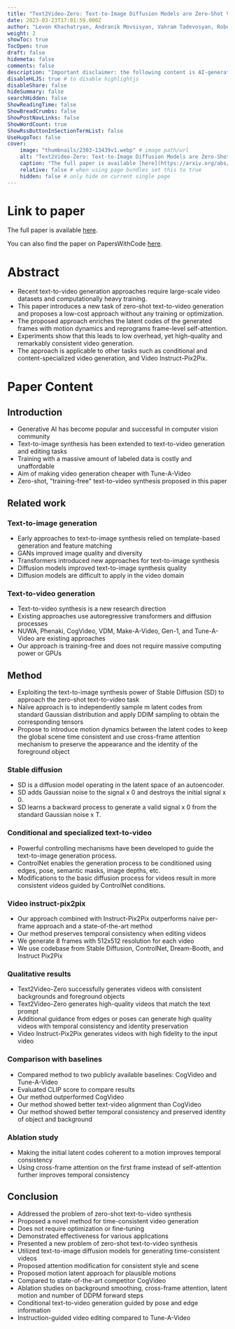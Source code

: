 ```yaml
---
title: "Text2Video-Zero: Text-to-Image Diffusion Models are Zero-Shot Video Generators"
date: 2023-03-23T17:01:59.000Z
author: "Levon Khachatryan, Andranik Movsisyan, Vahram Tadevosyan, Roberto Henschel, Zhangyang Wang and 2 others"
weight: 2
showToc: true
TocOpen: true
draft: false
hidemeta: false
comments: false
description: "Important disclaimer: the following content is AI-generated, please make sure to fact check the presented information by reading the full paper."
disableHLJS: true # to disable highlightjs
disableShare: false
hideSummary: false
searchHidden: false
ShowReadingTime: false
ShowBreadCrumbs: false
ShowPostNavLinks: false
ShowWordCount: true
ShowRssButtonInSectionTermList: false
UseHugoToc: false
cover:
    image: "thumbnails/2303-13439v1.webp" # image path/url
    alt: "Text2Video-Zero: Text-to-Image Diffusion Models are Zero-Shot Video Generators" # alt text
    caption: "The full paper is available [here](https://arxiv.org/abs/2303.13439)." # display caption under cover
    relative: false # when using page bundles set this to true
    hidden: false # only hide on current single page
---
```


# Link to paper
The full paper is available [here](https://arxiv.org/abs/2303.13439).

You can also find the paper on PapersWithCode [here](https://paperswithcode.com/paper/text2video-zero-text-to-image-diffusion).

# Abstract
- Recent text-to-video generation approaches require large-scale video datasets and computationally heavy training.
- This paper introduces a new task of zero-shot text-to-video generation and proposes a low-cost approach without any training or optimization.
- The proposed approach enriches the latent codes of the generated frames with motion dynamics and reprograms frame-level self-attention.
- Experiments show that this leads to low overhead, yet high-quality and remarkably consistent video generation.
- The approach is applicable to other tasks such as conditional and content-specialized video generation, and Video Instruct-Pix2Pix.

# Paper Content

## Introduction
- Generative AI has become popular and successful in computer vision community
- Text-to-image synthesis has been extended to text-to-video generation and editing tasks
- Training with a massive amount of labeled data is costly and unaffordable
- Aim of making video generation cheaper with Tune-A-Video
- Zero-shot, "training-free" text-to-video synthesis proposed in this paper

## Related work

### Text-to-image generation
- Early approaches to text-to-image synthesis relied on template-based generation and feature matching
- GANs improved image quality and diversity
- Transformers introduced new approaches for text-to-image synthesis
- Diffusion models improved text-to-image synthesis quality
- Diffusion models are difficult to apply in the video domain

### Text-to-video generation
- Text-to-video synthesis is a new research direction
- Existing approaches use autoregressive transformers and diffusion processes
- NUWA, Phenaki, CogVideo, VDM, Make-A-Video, Gen-1, and Tune-A-Video are existing approaches
- Our approach is training-free and does not require massive computing power or GPUs

## Method
- Exploiting the text-to-image synthesis power of Stable Diffusion (SD) to approach the zero-shot text-to-video task
- Naïve approach is to independently sample m latent codes from standard Gaussian distribution and apply DDIM sampling to obtain the corresponding tensors
- Propose to introduce motion dynamics between the latent codes to keep the global scene time consistent and use cross-frame attention mechanism to preserve the appearance and the identity of the foreground object

### Stable diffusion
- SD is a diffusion model operating in the latent space of an autoencoder.
- SD adds Gaussian noise to the signal x 0 and destroys the initial signal x 0.
- SD learns a backward process to generate a valid signal x 0 from the standard Gaussian noise x T.

### Conditional and specialized text-to-video
- Powerful controlling mechanisms have been developed to guide the text-to-image generation process.
- ControlNet enables the generation process to be conditioned using edges, pose, semantic masks, image depths, etc.
- Modifications to the basic diffusion process for videos result in more consistent videos guided by ControlNet conditions.

### Video instruct-pix2pix
- Our approach combined with Instruct-Pix2Pix outperforms naive per-frame approach and a state-of-the-art method
- Our method preserves temporal consistency when editing videos
- We generate 8 frames with 512x512 resolution for each video
- We use codebase from Stable Diffusion, ControlNet, Dream-Booth, and Instruct Pix2Pix

### Qualitative results
- Text2Video-Zero successfully generates videos with consistent backgrounds and foreground objects
- Text2Video-Zero generates high-quality videos that match the text prompt
- Additional guidance from edges or poses can generate high quality videos with temporal consistency and identity preservation
- Video Instruct-Pix2Pix generates videos with high fidelity to the input video

### Comparison with baselines
- Compared method to two publicly available baselines: CogVideo and Tune-A-Video
- Evaluated CLIP score to compare results
- Our method outperformed CogVideo
- Our method showed better text-video alignment than CogVideo
- Our method showed better temporal consistency and preserved identity of object and background

### Ablation study
- Making the initial latent codes coherent to a motion improves temporal consistency
- Using cross-frame attention on the first frame instead of self-attention further improves temporal consistency

## Conclusion
- Addressed the problem of zero-shot text-to-video synthesis
- Proposed a novel method for time-consistent video generation
- Does not require optimization or fine-tuning
- Demonstrated effectiveness for various applications
- Presented a new problem of zero-shot text-to-video synthesis
- Utilized text-to-image diffusion models for generating time-consistent videos
- Proposed attention modification for consistent style and scene
- Proposed motion latent approach for plausible motions
- Compared to state-of-the-art competitor CogVideo
- Ablation studies on background smoothing, cross-frame attention, latent motion and number of DDPM forward steps
- Conditional text-to-video generation guided by pose and edge information
- Instruction-guided video editing compared to Tune-A-Video
